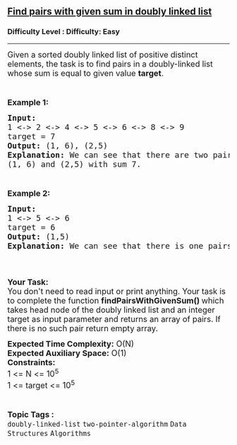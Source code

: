 <h2><a href="https://www.geeksforgeeks.org/problems/find-pairs-with-given-sum-in-doubly-linked-list/1?page=1&difficulty=Easy&status=unsolved&sortBy=submissions">Find pairs with given sum in doubly linked list</a></h2><h3>Difficulty Level : Difficulty: Easy</h3><hr><div class="problems_problem_content__Xm_eO"><p><span style="font-size: 18px;">Given a sorted doubly linked list of positive distinct elements, the task is to find pairs in a doubly-linked list whose sum is equal to given value <strong>target</strong>.</span></p>
<p>&nbsp;</p>
<p><strong><span style="font-size: 18px;">Example 1:</span></strong></p>
<pre><span style="font-size: 18px;"><strong>Input:  </strong></span>
<span style="font-size: 18px;">1 &lt;-&gt; 2 &lt;-&gt; 4 &lt;-&gt; 5 &lt;-&gt; 6 &lt;-&gt; 8 &lt;-&gt; 9</span>
<span style="font-size: 18px;">target = 7</span>
<span style="font-size: 18px;"><strong>Output: </strong>(1, 6), (2,5)</span>
<span style="font-size: 18px;"><strong>Explanation: </strong>We can see that there are two pairs </span>
<span style="font-size: 18px;">(1, 6) and (2,5) with sum 7.</span></pre>
<p>&nbsp;</p>
<p><strong><span style="font-size: 18px;">Example 2:</span></strong></p>
<pre><strong><span style="font-size: 18px;">Input: </span></strong>
<span style="font-size: 18px;">1 &lt;-&gt; 5 &lt;-&gt; 6</span>
<span style="font-size: 18px;">target = 6</span>
<strong><span style="font-size: 18px;">Output: </span></strong><span style="font-size: 18px;">(1,5)
<strong>Explanation: </strong>We can see that there is one pairs </span> <span style="font-size: 18px;">(1, 5) with sum 6.
</span>
</pre>
<p>&nbsp;</p>
<p><span style="font-size: 18px;"><strong>Your Task:</strong><br>You don't need to read input or print anything. Your task is to complete the function&nbsp;<strong>findPairsWithGivenSum()&nbsp;</strong>which takes head node of the doubly linked list and an integer target&nbsp;as input parameter and returns an array of pairs. If there is no such pair&nbsp;return&nbsp;empty array.</span></p>
<p><span style="font-size: 18px;"><strong>Expected Time Complexity:</strong>&nbsp;O(N)<br><strong>Expected Auxiliary Space:</strong>&nbsp;O(1)<br><strong>Constraints:</strong><br>1 &lt;= N&nbsp;&lt;= 10<sup>5</sup><br>1 &lt;= target&nbsp;&lt;= 10<sup>5</sup></span></p></div><br><p><span style=font-size:18px><strong>Topic Tags : </strong><br><code>doubly-linked-list</code>&nbsp;<code>two-pointer-algorithm</code>&nbsp;<code>Data Structures</code>&nbsp;<code>Algorithms</code>&nbsp;
